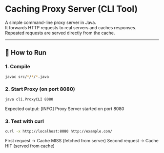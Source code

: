 # Caching Proxy Server (CLI Tool)

A simple command-line proxy server in Java.  
It forwards HTTP requests to real servers and caches responses.  
Repeated requests are served directly from the cache.

---

## 🚀 How to Run

### 1. Compile

```bash
javac src/*/*/*.java
```

### 2. Start Proxy (on port 8080)
```bash
java cli.ProxyCLI 8080
```
Expected output:
[INFO] Proxy Server started on port 8080

### 3. Test with curl
```bash
curl -x http://localhost:8080 http://example.com/
```
First request → Cache MISS (fetched from server)
Second request → Cache HIT (served from cache)
